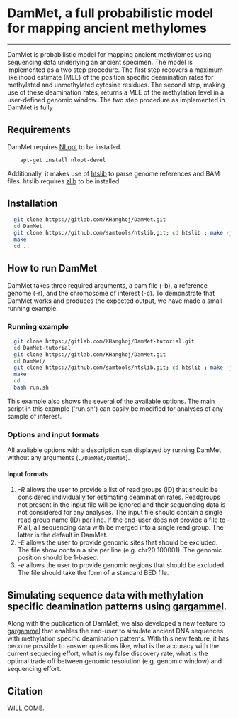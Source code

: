 # DamMet, a full probabilistic model for mapping ancient methylomes #

-------------------------------------------------------------------------------

DamMet is probabilistic model for mapping ancient methylomes using sequencing data underlying an ancient specimen.
The model is implemented as a two step procedure. The first step recovers a maximum likelihood estimate (MLE) of the position specific deamination rates for methylated and unmethylated cytosine residues. The second step, making use of these deamination rates, returns a MLE of the methylation level in a user-defined genomic window. The two step procedure as implemented in DamMet is fully 

## Requirements ##

DamMet requires [NLopt](https://nlopt.readthedocs.io/en/latest/) to be installed.

``` bash
    apt-get install nlopt-devel
```

Additionally, it makes use of [htslib](https://github.com/samtools/htslib.git) to parse genome references and BAM files. htslib requires [zlib](https://zlib.net/) to be installed.

## Installation ##

``` bash
  git clone https://gitlab.com/KHanghoj/DamMet.git
  cd DamMet
  git clone https://github.com/samtools/htslib.git; cd htslib ; make -j2 ; cd ..
  make
  cd ..
```

## How to run DamMet ##

DamMet takes three required arguments, a bam file (-b), a reference genome (-r), and the chromosome of interest (-c). To demonstrate that DamMet works and produces the expected output, we have made a small running example.

### Running example ###

``` bash
  git clone https://gitlab.com/KHanghoj/DamMet-tutorial.git
  cd DamMet-tutorial
  git clone https://gitlab.com/KHanghoj/DamMet.git
  cd DamMet/
  git clone https://github.com/samtools/htslib.git; cd htslib ; make -j2 ; cd ..
  make
  cd ..
  bash run.sh
```

This example also shows the several of the available options. The main script in this example ('run.sh') can easily be modified for analyses of any sample of interest.


### Options and input formats ###

All avaliable options with a description can displayed by running DamMet without any arguments (`./DamMet/DamMet`). 

#### Input formats ####

1. *-R* allows the user to provide a list of read groups (ID) that should be considered individually for estimating deamination rates. Readgroups not present in the input file will be ignored and their sequencing data is not considered for any analyses. The input file should contain a single read group name (ID) per line. If the end-user does not provide a file to *-R* all, all sequencing data with be merged into a single read group. The latter is the default in DamMet.
2. *-E* allows the user to provide genomic sites that should be excluded. The file show contain a site per line (e.g. chr20 100001). The genomic position should be 1-based.
3. *-e* allows the user to provide genomic regions that should be excluded. The file should take the form of a standard BED file.

## Simulating sequence data with methylation specific deamination patterns using [gargammel](https://github.com/grenaud/gargammel). ##

Along with the publication of DamMet, we also developed a new feature to [gargammel](https://github.com/grenaud/gargammel) that enables the end-user to simulate ancient DNA sequences with methylation specific deamination patterns. With this new feature, it has become possible to answer questions like, what is the accuracy with the current sequecing effort, what is my false discovery rate, what is the optimal trade off between genomic resolution (e.g. genomic window) and sequencing effort. 

## Citation ##

WILL COME.



